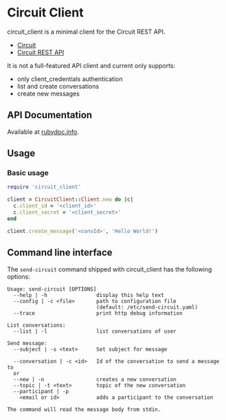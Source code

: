 # Circuit Client

circuit\_client is a minimal client for the Circuit REST API.

* [Circuit](https://www.circuit.com/)
* [Circuit REST API](https://circuitsandbox.net/rest/v2/swagger/ui/index.html)

It is not a full-featured API client and current only supports:

 * only client\_credentials authentication
 * list and create conversations
 * create new messages

## API Documentation

Available at [rubydoc.info](http://www.rubydoc.info/gems/circuit_client).

## Usage

### Basic usage

```ruby
require 'circuit_client'

client = CircuitClient::Client.new do |c|
  c.client_id = '<client_id>'
  c.client_secret = '<client_secret>'
end

client.create_message('<convId>', 'Hello World!')
```

## Command line interface

The `send-circuit` command shipped with circuit\_client has the following options:

```
Usage: send-circuit [OPTIONS]
  --help | -h                display this help text
  --config | -c <file>       path to configuration file
                             (default: /etc/send-circuit.yaml)
  --trace                    print http debug information

List conversations:
  --list | -l                list conversations of user

Send message:
  --subject | -s <text>      Set subject for message

  --conversation | -c <id>   Id of the conversation to send a message to
  or
  --new | -n                 creates a new conversation
  --topic | -t <text>        topic of the new conversation
  --participant | -p
    <email or id>            adds a participant to the conversation

The command will read the message body from stdin.
```
